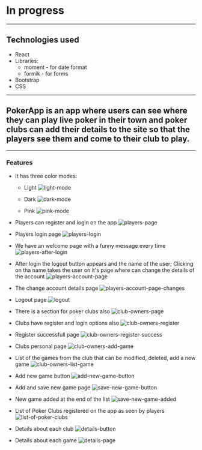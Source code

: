 # In progress
*****

## Technologies used
* React
* Libraries:
    * moment - for date format 
    * formik - for forms
* Bootstrap 
* CSS

*****
## PokerApp is an app where users can see where they can play live poker in their town and poker clubs can add their details to the site so that the players see them and come to their club to play.

*****

### Features
* It has three color modes:
   * Light
   ![light-mode](https://user-images.githubusercontent.com/57388336/132667664-45426b50-8f69-4e3c-b24f-28254b9eb69f.jpg)

   * Dark
   ![dark-mode](https://user-images.githubusercontent.com/57388336/132667922-46469e40-16a8-458c-99d9-b10b9f059bff.jpg)

   * Pink
   ![pink-mode](https://user-images.githubusercontent.com/57388336/132667989-374be440-b004-4003-9dce-4063158f50d5.jpg)


* Players can register and login on the app
   ![players-page](https://user-images.githubusercontent.com/57388336/132668083-f36fbf18-0ed4-4e91-9823-88e92dd25a99.jpg)

* Players login page
   ![players-login](https://user-images.githubusercontent.com/57388336/132668187-1d84a5dc-44a1-4136-9069-901f3b2101b9.jpg)


* We have an welcome page with a funny message every time
   ![players-after-login](https://user-images.githubusercontent.com/57388336/132668262-aa85d8a6-eb81-4034-baa4-5b7558ff21d7.jpg)

* After login the logout button appears and the name of the user; Clicking on tha name takes the user on it's page where can change the details of the account
   ![players-account-page](https://user-images.githubusercontent.com/57388336/132668671-fdc1d924-710f-46d7-ba9e-ec130d40b702.jpg)

* The change account details page
   ![players-account-page-changes](https://user-images.githubusercontent.com/57388336/132668791-6e15734f-2c6a-4f8e-9f1d-8d9fddfafed3.jpg)

* Logout page
   ![logout](https://user-images.githubusercontent.com/57388336/132668884-538af77d-7c6d-4f02-b258-9de3edf3c6e9.jpg)


* There is a section for poker clubs also
   ![club-owners-page](https://user-images.githubusercontent.com/57388336/132669015-8fb64e90-dd6c-402b-b054-b6a438e0545e.jpg)

* Clubs have register and login options also
   ![club-owners-register](https://user-images.githubusercontent.com/57388336/132669266-1e52d69f-6c84-4bbb-a080-b15b63a29f3f.jpg)

* Register successfull page
   ![club-owners-register-success](https://user-images.githubusercontent.com/57388336/132669325-c4d58389-fec4-4ca3-af78-e084c97142eb.jpg)

* Clubs personal page
   ![club-owners-add-game](https://user-images.githubusercontent.com/57388336/132670141-71b87704-cd6a-45c9-9c06-27d386ebe3af.jpg)

* List of the games from the club that can be modified, deleted, add a new game
   ![club-owners-list-game](https://user-images.githubusercontent.com/57388336/132670312-260a044b-c0a5-48c9-bc54-e538001f87c1.jpg)

* Add new game button
   ![add-new-game-button](https://user-images.githubusercontent.com/57388336/132670393-17535827-22d4-4f7d-bce8-b22bb8009a74.jpg)

* Add and save new game page
   ![save-new-game-button](https://user-images.githubusercontent.com/57388336/132670483-1a149b0e-2ae1-42fe-923e-8ca22e59365b.jpg)

* New game added at the end of the list
   ![save-new-game-added](https://user-images.githubusercontent.com/57388336/132670554-cec5dcbb-c8a8-4847-b679-90d36a3a2664.jpg)

* List of Poker Clubs registered on the app as seen by players
   ![list-of-poker-clubs](https://user-images.githubusercontent.com/57388336/132670676-ee4f3b0e-cc8b-4d0d-9695-00fba0f497f4.jpg)

* Details about each club 
   ![details-button](https://user-images.githubusercontent.com/57388336/132670747-6fc08602-01ec-4e58-aaae-40a3cd7bb54f.jpg)

* Details about each game
   ![details-page](https://user-images.githubusercontent.com/57388336/132670793-1911bf7e-19f1-44f6-a93b-ad6479c1b8ce.jpg)




